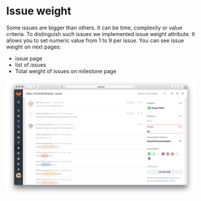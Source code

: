 # Issue weight

Some issues are bigger than others. It can be time, complexity or value criteria. 
To distinguish such issues we implemented issue weight attribute. 
It allows you to set numeric value from 1 to 9 per issue. You can see issue weight on next pages: 

* issue page
* list of issues
* Total weight of issues on milestone page

![issue page](issue_weight/issue.png)
